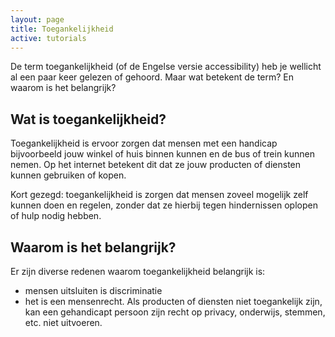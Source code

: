 ```yaml
---
layout: page
title: Toegankelijkheid
active: tutorials
---
```


<p>De term toegankelijkheid (of de Engelse versie accessibility) heb je wellicht al een paar keer gelezen of gehoord. Maar wat betekent de term? En waarom is het belangrijk?</p>

<h2>Wat is toegankelijkheid?</h2>
<p>Toegankelijkheid is ervoor zorgen dat mensen met een handicap bijvoorbeeld jouw winkel of huis binnen kunnen en de bus of trein kunnen nemen. Op het internet betekent dit dat ze jouw producten of diensten kunnen gebruiken of kopen.</p>
<p>Kort gezegd: toegankelijkheid is zorgen dat mensen zoveel mogelijk zelf kunnen doen en regelen, zonder dat ze hierbij tegen hindernissen oplopen of hulp nodig hebben.</p>

<h2>Waarom is het belangrijk?</h2>
<p>Er zijn diverse redenen waarom toegankelijkheid belangrijk is:</p>
<ul>
	<li>mensen uitsluiten is discriminatie</li>
	<li>het is een mensenrecht. Als producten of diensten niet toegankelijk zijn, kan een gehandicapt persoon zijn recht op privacy, onderwijs, stemmen, etc. niet uitvoeren.</li>
</ul>